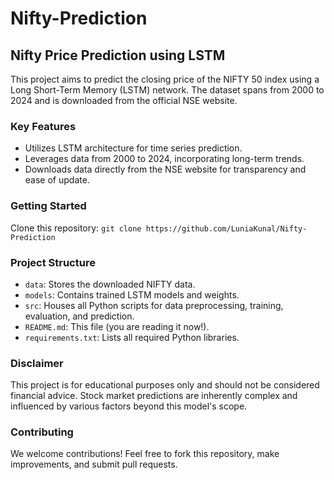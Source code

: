 # Nifty-Prediction
## Nifty Price Prediction using LSTM

This project aims to predict the closing price of the NIFTY 50 index using a Long Short-Term Memory (LSTM) network. The dataset spans from 2000 to 2024 and is downloaded from the official NSE website.

### Key Features

* Utilizes LSTM architecture for time series prediction.
* Leverages data from 2000 to 2024, incorporating long-term trends.
* Downloads data directly from the NSE website for transparency and ease of update.

### Getting Started

Clone this repository: `git clone https://github.com/LuniaKunal/Nifty-Prediction`

### Project Structure

* `data`: Stores the downloaded NIFTY data.
* `models`: Contains trained LSTM models and weights.
* `src`: Houses all Python scripts for data preprocessing, training, evaluation, and prediction.
* `README.md`: This file (you are reading it now!).
* `requirements.txt`: Lists all required Python libraries.

### Disclaimer

This project is for educational purposes only and should not be considered financial advice. Stock market predictions are inherently complex and influenced by various factors beyond this model's scope.

### Contributing

We welcome contributions! Feel free to fork this repository, make improvements, and submit pull requests.



